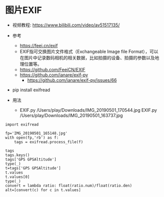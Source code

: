 # 图片EXIF

- 视频教程: https://www.bilibili.com/video/av51517135/

- 参考
    - https://feei.cn/exif
    - EXIF指可交换图片文件格式（Exchangeable Image file Format），可以在图片中记录数码相机的相关数据，比如拍摄的设备、拍摄的参数以及地理位置等。
    - https://github.com/FeeiCN/EXIF
    - https://github.com/ianare/exif-py
        - https://github.com/ianare/exif-py/issues/66

- pip install exifread

- 用法
    - EXIF.py /Users/play/Downloads/IMG_20190501_170544.jpg
EXIF.py /Users/play/Downloads/IMG_20190501_163737.jpg

```
import exifread

fp='IMG_20190501_165148.jpg'
with open(fp,'rb') as f:
    tags = exifread.process_file(f)

tags
tags.keys()
tags['GPS GPSAltitude']
type(_)
t=tags['GPS GPSAltitude']
t.values
t.values[0]
type(_)
convert = lambda ratio: float(ratio.num)/float(ratio.den)
alt=[convert(c) for c in t.values]

```
